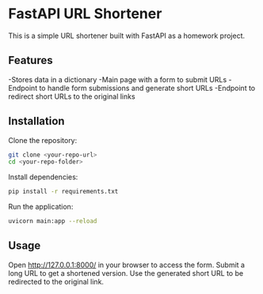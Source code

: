 # FastAPI URL Shortener
 This is a simple URL shortener built with FastAPI as a homework project.

## Features
-Stores data in a dictionary
-Main page with a form to submit URLs
-Endpoint to handle form submissions and generate short URLs
-Endpoint to redirect short URLs to the original links
## Installation
Clone the repository:
  ```bash
  git clone <your-repo-url>
  cd <your-repo-folder>
  ```
Install dependencies:
  ```bash
  pip install -r requirements.txt
  ```
Run the application:
  ```bash
  uvicorn main:app --reload
  ```
## Usage
Open http://127.0.0.1:8000/ in your browser to access the form.
Submit a long URL to get a shortened version.
Use the generated short URL to be redirected to the original link.
